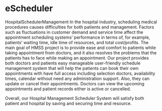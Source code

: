 # eScheduler
HospitalSchedulerManagement
In the hospital industry, scheduling medical procedures causes difficulties for both patients and
management. Factors such as fluctuations in customer demand and service time affect the
appointment scheduling systems’ performance in terms of, for example, patients’ waiting time,
idle time of resources, and total cost/profits. 
The main goal of HMSS project is to provide ease and comfort to patients while taking appointment from doctors, and it also resolves the problems that the patients has to face while making an appointment.  Our project provides both doctors and patients easy manageable user-friendly schedule management system that will help the patients can book their own appointments with have full access including selection doctors, availability times, calendar without need any administration support. Also, they can update or cancel their appointments.  Doctors can view the upcoming appointments and patient records either is active or cancelled.

Overall, our Hospital Management Scheduler System will satisfy both patient and hospital by saving and securing time and resource. 


